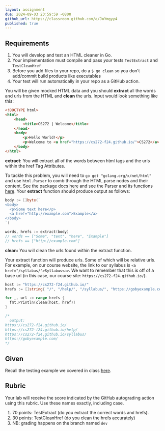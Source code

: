 ```yaml
---
layout: assignment
due: 2024-09-03 23:59:59 -0800
github_url: https://classroom.github.com/a/JuYmgyy4
published: true
---
```


## Requirements

1. You will develop and test an HTML cleaner in Go.
1. Your implementation must compile and pass *your* tests `TestExtract` and `TestCleanHref`
1. Before you add files to your repo, do a `$ go clean` so you don't add/commit build products like executables
1. Your test will run automatically in your repo as a GitHub action.

You will be given mocked HTML data and you should **extract** all the words and urls from the HTML and **clean** 
the urls. Input would look something like this:

```html
<!DOCTYPE html>
<html>
    <head>
        <title>CS272 | Welcome</title>
    </head>
    <body>
        <p>Hello World!</p>
        <p>Welcome to <a href="https://cs272-f24.github.io/">CS272</a>!</p>
    </body>
</html>
```

**extract:** You will extract all of the words between html tags and the urls within the href Tag Attributes.

To tackle this problem, you will need to `go get "golang.org/x/net/html"` and use `html.Parser`  to 
comb through the HTML parse nodes and their content. See the package docs [here](https://pkg.go.dev/golang.org/x/net@v0.12.0/html)
and see the Parser and its functions [here](https://pkg.go.dev/golang.org/x/net/html#Parse). Your 
**extract** function should produce output as follows:


```go
body := []byte(`
<body>
  <p>Some text here</p>
  <a href="http://example.com">Example</a>
</body>
`)

words, hrefs := extract(body)
// words == ["Some", "text", "here", "Example"]
// hrefs == ["http://example.com"]
```

**clean:** You will clean the urls found within the extract function.

Your extract function will produce urls. Some of which will be relative urls. For example, on our course
website, the link to our syllabus is `<a href="/syllabus/">Syllabus<a>`. We want to remember that this is off
of a base url (in this case, our course site: `https://cs272-f24.github.io/`).

```go
host := "https://cs272-f24.github.io/"
hrefs := []string{ "/", "/help/", "/syllabus/", "https://gobyexample.com/" }

for _, url := range hrefs {
  fmt.Println(clean(host, href))
}

/*
  output:
https://cs272-f24.github.io/
https://cs272-f24.github.io/help/
https://cs272-f24.github.io/syllabus/
https://gobyexample.com/
*/
```

## Given

Recall the testing example we covered in class [here](https://github.com/cs272-f24/inclass/tree/main/week02).

## Rubric
Your lab will receive the score indicated by the GitHub autograding action using this rubric. Use these names exactly, including case.
1. 70 points: TestExtract (do you extract the correct words and hrefs).
1. 30 points: TestCleanHref (do you clean the hrefs accurately)
1. NB: grading happens on the branch named `dev`